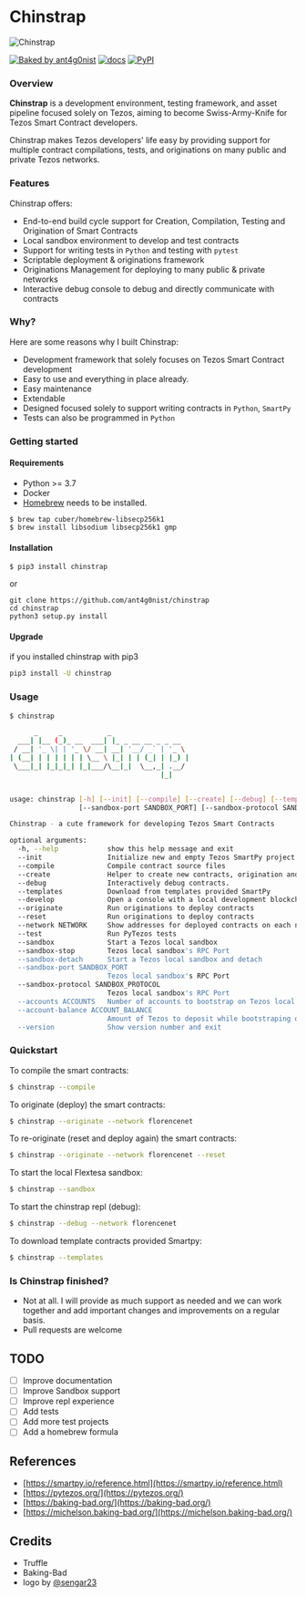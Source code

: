 # Chinstrap

![Chinstrap](https://raw.githubusercontent.com/ant4g0nist/chinstrap/main/docs/images/logo.png)

[![Baked by ant4g0nist](https://img.shields.io/twitter/follow/ant4g0nist?style=social)](https://twitter.com/ant4g0nist) [![docs](https://img.shields.io/badge/docs-passing-brightgreen)](https://docs.chinstrap.io) [![PyPI](https://img.shields.io/pypi/v/chinstrap)](https://pypi.org/project/chinstrap/)

### Overview

**Chinstrap** is a development environment, testing framework, and asset pipeline focused solely on Tezos, aiming to become Swiss-Army-Knife for Tezos Smart Contract developers.

Chinstrap makes Tezos developers' life easy by providing support for multiple contract compilations, tests, and originations on many public and private Tezos networks.

### Features

Chinstrap offers:

* End-to-end build cycle support for Creation, Compilation, Testing and Origination of Smart Contracts
* Local sandbox environment to develop and test contracts
* Support for writing tests in `Python` and testing with `pytest`
* Scriptable deployment & originations framework
* Originations Management for deploying to many public & private networks
* Interactive debug console to debug and directly communicate with contracts

### Why?

Here are some reasons why I built Chinstrap:

* Development framework that solely focuses on Tezos Smart Contract development
* Easy to use and everything in place already.
* Easy maintenance
* Extendable
* Designed focused solely to support writing contracts in `Python`, `SmartPy`
* Tests can also be programmed in `Python`

### Getting started

#### Requirements

* Python &gt;= 3.7
* Docker
* [Homebrew](https://brew.sh/) needs to be installed.

```text
$ brew tap cuber/homebrew-libsecp256k1
$ brew install libsodium libsecp256k1 gmp
```

#### Installation

```text
$ pip3 install chinstrap
```

or

```text
git clone https://github.com/ant4g0nist/chinstrap
cd chinstrap
python3 setup.py install
```

#### Upgrade

if you installed chinstrap with pip3

```bash
pip3 install -U chinstrap
```

### Usage

```bash
$ chinstrap          

      _     _           _                   
  ___| |__ (_)_ __  ___| |_ _ __ __ _ _ __  
 / __| '_ \| | '_ \/ __| __| '__/ _` | '_ \ 
| (__| | | | | | | \__ \ |_| | | (_| | |_) |
 \___|_| |_|_|_| |_|___/\__|_|  \__,_| .__/ 
                                     |_|    


usage: chinstrap [-h] [--init] [--compile] [--create] [--debug] [--templates] [--develop] [--originate] [--reset] [--network NETWORK] [--test] [--sandbox] [--sandbox-stop] [--sandbox-detach]
                 [--sandbox-port SANDBOX_PORT] [--sandbox-protocol SANDBOX_PROTOCOL] [--accounts ACCOUNTS] [--account-balance ACCOUNT_BALANCE] [--version]

Chinstrap - a cute framework for developing Tezos Smart Contracts

optional arguments:
  -h, --help            show this help message and exit
  --init                Initialize new and empty Tezos SmartPy project
  --compile             Compile contract source files
  --create              Helper to create new contracts, origination and tests
  --debug               Interactively debug contracts.
  --templates           Download from templates provided SmartPy
  --develop             Open a console with a local development blockchain
  --originate           Run originations to deploy contracts
  --reset               Run originations to deploy contracts
  --network NETWORK     Show addresses for deployed contracts on each network
  --test                Run PyTezos tests
  --sandbox             Start a Tezos local sandbox
  --sandbox-stop        Tezos local sandbox's RPC Port
  --sandbox-detach      Start a Tezos local sandbox and detach
  --sandbox-port SANDBOX_PORT
                        Tezos local sandbox's RPC Port
  --sandbox-protocol SANDBOX_PROTOCOL
                        Tezos local sandbox's RPC Port
  --accounts ACCOUNTS   Number of accounts to bootstrap on Tezos local sandbox
  --account-balance ACCOUNT_BALANCE
                        Amount of Tezos to deposit while bootstraping on Tezos local sandbox
  --version             Show version number and exit
```

### Quickstart

To compile the smart contracts:

```bash
$ chinstrap --compile
```

To originate \(deploy\) the smart contracts:

```bash
$ chinstrap --originate --network florencenet
```

To re-originate \(reset and deploy again\) the smart contracts:

```bash
$ chinstrap --originate --network florencenet --reset
```

To start the local Flextesa sandbox:

```bash
$ chinstrap --sandbox
```

To start the chinstrap repl \(debug\):

```bash
$ chinstrap --debug --network florencenet
```

To download template contracts provided Smartpy:

```bash
$ chinstrap --templates
```

### Is Chinstrap finished?

* Not at all. I will provide as much support as needed and we can work together and add important changes and improvements on a regular basis.
* Pull requests are welcome

## TODO

* [ ] Improve documentation
* [ ] Improve Sandbox support
* [ ] Improve repl experience
* [ ] Add tests
* [ ] Add more test projects
* [ ] Add a homebrew formula

## References

* [https://smartpy.io/reference.html](https://smartpy.io/reference.html)
* [https://pytezos.org/](https://pytezos.org/)
* [https://baking-bad.org/](https://baking-bad.org/)
* [https://michelson.baking-bad.org/](https://michelson.baking-bad.org/)

## Credits

* Truffle
* Baking-Bad
* logo by [@sengar23](https://github.com/sengar23)

